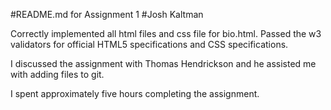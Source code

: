 #README.md for Assignment 1
#Josh Kaltman

Correctly implemented all html files and css file for bio.html. Passed the w3 validators for official HTML5 specifications and CSS specifications.

I discussed the assignment with Thomas Hendrickson and he assisted me with adding files to git.

I spent approximately five hours completing the assignment.